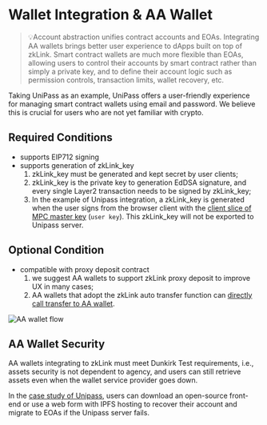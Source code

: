 # Wallet Integration & AA Wallet

> 💡Account abstraction unifies contract accounts and EOAs. Integrating AA wallets brings better user experience to dApps built on top of zkLink. Smart contract wallets are much more flexible than EOAs, allowing users to control their accounts by smart contract rather than simply a private key, and to define their account logic such as permission controls, transaction limits, wallet recovery, etc.

Taking UniPass as an example, UniPass offers a user-friendly experience for managing smart contract wallets using email and password. We believe this is crucial for users who are not yet familiar with crypto.

## Required Conditions

* supports EIP712 signing
* supports generation of zkLink\_key
  1. zkLink\_key must be generated and kept secret by user clients;
  2. zkLink\_key is the private key to generation EdDSA signature, and every single Layer2 transaction needs to be signed by zkLink\_key;
  3. In the example of Unipass integration, a zkLink\_key is generated when the user signs from the browser client with the [client slice of MPC master key](https://docs.wallet.unipass.id/architecture/master-key) (`user key`). This zkLink\_key will not be exported to Unipass server.

## Optional Condition

* compatible with proxy deposit contract
  1. we suggest AA wallets to support zkLink proxy deposit to improve UX in many cases;
  2. AA wallets that adopt the zkLink auto transfer function can [directly call transfer to AA wallet](../docs/streamline/deposit/#example-1).

![AA wallet flow](../img/AA\_flow.png)

## AA Wallet Security

AA wallets integrating to zkLink must meet Dunkirk Test requirements, i.e., assets security is not dependent to agency, and users can still retrieve assets even when the wallet service provider goes down.

In the [case study of Unipass](https://docs.wallet.unipass.id/architecture/email-on-chain-verification), users can download an open-source front-end or use a web form with IPFS hosting to recover their account and migrate to EOAs if the Unipass server fails.

